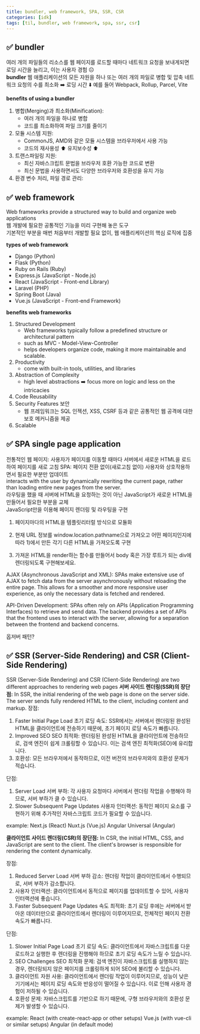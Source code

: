 ```yaml
---
title: bundler, web framework, SPA, SSR, CSR
categories: [idk]
tags: [til, bundler, web framework, spa, ssr, csr]
---
```


## ✅ bundler

여러 개의 파일들의 리소스를 웹 페이지를 로드할 때마다 네트워크 요청을 보내게되면 로딩 시간을 늘리고, 이는 사용자 경험 ☹️ <br>
**bundler**
웹 애플리케이션의 모든 자원을 하나 또는 여러 개의 파일로 병합 및 압축
네트워크 요청의 수를 최소화 ➡️ 로딩 시간 ⬇️
예를 들어 Webpack, Rollup, Parcel, Vite

**benefits of using a bundler**

1. 병합(Merging)과 최소화(Minification):
   - 여러 개의 파일을 하나로 병합
   - 코드를 최소화하여 파일 크기를 줄이기
2. 모듈 시스템 지원:
   - CommonJS, AMD와 같은 모듈 시스템을 브라우저에서 사용 가능
   - 코드의 재사용성 ⬆️ 유지보수성 ⬆️
3. 트랜스파일링 지원:
   - 최신 자바스크립트 문법을 브라우저 호환 가능한 코드로 변환
   - 최신 문법을 사용하면서도 다양한 브라우저와 호환성을 유지 가능
4. 환경 변수 처리, 파일 경로 관리:

## ✅ web framework

Web frameworks provide a structured way to build and organize web applications  
웹 개발에 필요한 공통적인 기능을 미리 구현해 놓은 도구  
기본적인 부분을 매번 처음부터 개발할 필요 없이, 웹 애플리케이션의 핵심 로직에 집중

**types of web framework**

- Django (Python)
- Flask (Python)
- Ruby on Rails (Ruby)
- Express.js (JavaScript - Node.js)
- React (JavaScript - Front-end Library)
- Laravel (PHP)
- Spring Boot (Java)
- Vue.js (JavaScript - Front-end Framework)

**benefits web frameworks**

1. Structured Development
   - Web frameworks typically follow a predefined structure or architectural pattern
   - such as MVC - Model-View-Controller
   - helps developers organize code, making it more maintainable and scalable.
2. Productivity
   - come with built-in tools, utilities, and libraries
3. Abstraction of Complexity
   - high level abstractions ➡️ focus more on logic and less on the intricacies
4. Code Reusability
5. Security Features 보안
   - 웹 프레임워크는 SQL 인젝션, XSS, CSRF 등과 같은 공통적인 웹 공격에 대한 보호 메커니즘을 제공
6. Scalable

## ✅ SPA single page application

전통적인 웹 페이지: 사용자가 페이지를 이동할 때마다 서버에서 새로운 HTML을 로드하여 페이지를 새로 고침
SPA: 페이지 전환 없이(새로고침 없이) 사용자와 상호작용하면서 필요한 부분만 업데이트  
 interacts with the user by dynamically rewriting the current page, rather than loading entire new pages from the server.  
라우팅을 했을 때 서버에 HTML을 요청하는 것이 아닌 JavaScript가 새로운 HTML을 만들어서 필요한 부분을 교체  
JavaScript만을 이용해 페이지 렌더링 및 라우팅을 구현

1. 페이지마다의 HTML을 템플릿리터럴 방식으로 모듈화

2. 현재 URL 정보를 window.location.pathname으로 가져오고 어떤 페이지인지에 따라 1)에서 만든 각기 다른 HTML을 가져오도록 구현

3. 가져온 HTML을 render하는 함수를 만들어서 body 혹은 가장 루트가 되는 div에 렌더링되도록 구현해보세요.

AJAX (Asynchronous JavaScript and XML): SPAs make extensive use of AJAX to fetch data from the server asynchronously without reloading the entire page. This allows for a smoother and more responsive user experience, as only the necessary data is fetched and rendered.

API-Driven Development: SPAs often rely on APIs (Application Programming Interfaces) to retrieve and send data. The backend provides a set of APIs that the frontend uses to interact with the server, allowing for a separation between the frontend and backend concerns.

옵저버 패턴?

## ✅ SSR (Server-Side Rendering) and CSR (Client-Side Rendering)

SSR (Server-Side Rendering) and CSR (Client-Side Rendering) are two different approaches to rendering web pages
**서버 사이드 렌더링(SSR)의 장단점:**
In SSR, the initial rendering of the web page is done on the server side.  
The server sends fully rendered HTML to the client, including content and markup.
장점:

1. Faster Initial Page Load 초기 로딩 속도: SSR에서는 서버에서 렌더링된 완성된 HTML을 클라이언트에 전송하기 때문에, 초기 페이지 로딩 속도가 빠릅니다.
2. Improved SEO SEO 최적화: 렌더링된 완성된 HTML을 클라이언트에 전송하므로, 검색 엔진이 쉽게 크롤링할 수 있습니다. 이는 검색 엔진 최적화(SEO)에 유리합니다.
3. 호환성: 모든 브라우저에서 동작하므로, 이전 버전의 브라우저와의 호환성 문제가 적습니다.

단점:

1. Server Load 서버 부하: 각 사용자 요청마다 서버에서 렌더링 작업을 수행해야 하므로, 서버 부하가 클 수 있습니다.
2. Slower Subsequent Page Updates 사용자 인터랙션: 동적인 페이지 요소를 구현하기 위해 추가적인 자바스크립트 코드가 필요할 수 있습니다.

example:
Next.js (React)
Nuxt.js (Vue.js)
Angular Universal (Angular)

**클라이언트 사이드 렌더링(CSR)의 장단점:**
In CSR, the initial HTML, CSS, and JavaScript are sent to the client.
The client's browser is responsible for rendering the content dynamically.

장점:

1. Reduced Server Load 서버 부하 감소: 렌더링 작업이 클라이언트에서 수행되므로, 서버 부하가 감소합니다.
2. 사용자 인터랙션: 클라이언트에서 동적으로 페이지를 업데이트할 수 있어, 사용자 인터랙션에 좋습니다.
3. Faster Subsequent Page Updates 속도 최적화: 초기 로딩 후에는 서버에서 받아온 데이터만으로 클라이언트에서 렌더링이 이루어지므로, 전체적인 페이지 전환 속도가 빠릅니다.

단점:

1. Slower Initial Page Load 초기 로딩 속도: 클라이언트에서 자바스크립트를 다운로드하고 실행한 후 렌더링을 진행해야 하므로 초기 로딩 속도가 느릴 수 있습니다.
2. SEO Challenges SEO 최적화 문제: 검색 엔진이 자바스크립트를 실행하지 않는 경우, 렌더링되지 않은 페이지를 크롤링하게 되어 SEO에 불리할 수 있습니다.
3. 클라이언트 자원 사용: 클라이언트에서 렌더링 작업이 이루어지므로, 성능이 낮은 기기에서는 페이지 로딩 속도와 반응성이 떨어질 수 있습니다. 이로 인해 사용자 경험이 저하될 수 있습니다.
4. 호환성 문제: 자바스크립트를 기반으로 하기 때문에, 구형 브라우저와의 호환성 문제가 발생할 수 있습니다.

example:
React (with create-react-app or other setups)
Vue.js (with vue-cli or similar setups)
Angular (in default mode)
